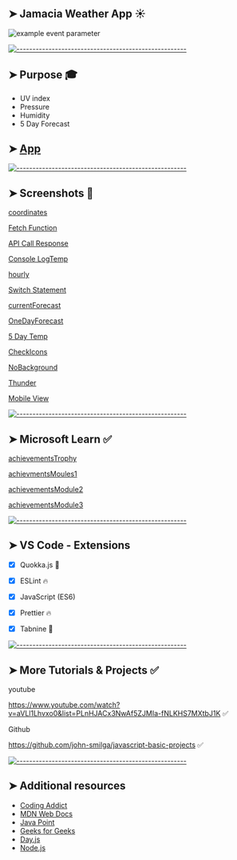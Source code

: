 
## ➤ Jamacia Weather App ☀️

![example event parameter](https://github.com/github/docs/actions/workflows/main.yml/badge.svg?event=push)

[![-----------------------------------------------------](https://raw.githubusercontent.com/andreasbm/readme/master/assets/lines/colored.png)](#additional-resources)

## ➤ Purpose 🎓

 - UV index
 - Pressure
 - Humidity
 - 5 Day Forecast
 
## ➤ [App](#)

[![-----------------------------------------------------](https://raw.githubusercontent.com/andreasbm/readme/master/assets/lines/colored.png)](#additional-resources)

## ➤ Screenshots 📸

[coordinates](https://user-images.githubusercontent.com/125808990/233785146-dddbb3bf-be69-4f43-8dbf-133fde8b5469.png)

[Fetch Function](https://user-images.githubusercontent.com/125808990/233785086-edb77703-f096-4b46-bc58-05c69e70f4bd.png)

[API Call Response](https://user-images.githubusercontent.com/125808990/233785107-1bb73676-ab79-4e58-92f3-a3114a3da5e2.png)

[Console LogTemp](https://user-images.githubusercontent.com/125808990/233785120-09ed5123-5ff3-44d8-8410-c7bb6078a083.png)

[hourly](https://user-images.githubusercontent.com/125808990/233785173-953e26c1-f0e4-4935-99c9-b2f3283495eb.png)

[Switch Statement](https://user-images.githubusercontent.com/125808990/233785228-3dd97e9a-e78c-4f9d-941c-6666144c8ed3.png)

[currentForecast](https://user-images.githubusercontent.com/125808990/233785201-48fe0bea-c94f-451a-981c-f8d09bce1108.png)

[OneDayForecast](https://user-images.githubusercontent.com/125808990/233785250-141b917a-3059-4a36-9570-0624e196522e.png)

[5 Day Temp](https://user-images.githubusercontent.com/125808990/233785267-9d1d4f82-4a8d-4177-82c1-e2a3339ae7af.png)

[CheckIcons](https://user-images.githubusercontent.com/125808990/233785294-a8855105-3a84-486c-92fc-dc16dd2dda8c.png)

[NoBackground](https://user-images.githubusercontent.com/125808990/233785311-e659f006-929a-4124-939f-6e0a54a0cb3a.png)

[Thunder](https://user-images.githubusercontent.com/125808990/233785320-a804cc3f-d1c9-48cd-9e15-5a86cd170464.png)

[Mobile View](https://user-images.githubusercontent.com/125808990/233785337-d9d86753-93d1-4b5f-82c6-ca6676c936f4.png)

[![-----------------------------------------------------](https://raw.githubusercontent.com/andreasbm/readme/master/assets/lines/colored.png)](#additional-resources)

## ➤ Microsoft Learn ✅

[achievementsTrophy](https://user-images.githubusercontent.com/125808990/226473105-96a90167-8ca6-4897-8746-ab92653da446.png)

[achievmentsMoules1](https://user-images.githubusercontent.com/125808990/226473129-f310796d-08b0-408e-8670-996c6dba5615.png)

[achievementsModule2](https://user-images.githubusercontent.com/125808990/226473142-e8869831-ae96-4667-af2e-5828c477256b.png)

[achievementsModule3](https://user-images.githubusercontent.com/125808990/226473163-eee6dc4c-8abb-4a83-b166-3127f2d67f41.png)

[![-----------------------------------------------------](https://raw.githubusercontent.com/andreasbm/readme/master/assets/lines/colored.png)](#additional-resources)


## ➤ VS Code - Extensions

- [x] Quokka.js 🤖
- [x] ESLint 🔥
- [x] JavaScript (ES6) 
- [x] Prettier 🔥
- [x] Tabnine 🤖


[![-----------------------------------------------------](https://raw.githubusercontent.com/andreasbm/readme/master/assets/lines/colored.png)](#more-tutorials--projects-)

## ➤ More Tutorials & Projects ✅

youtube

https://www.youtube.com/watch?v=aVLl1Lhvxo0&list=PLnHJACx3NwAf5ZJMIa-fNLKHS7MXtbJ1K  ✅

Github

https://github.com/john-smilga/javascript-basic-projects  ✅




[![-----------------------------------------------------](https://raw.githubusercontent.com/andreasbm/readme/master/assets/lines/colored.png)](#additional-resources)

## ➤ Additional resources

- [Coding Addict](https://johnsmilga.com)
- [MDN Web Docs](https://developer.mozilla.org/en-US/)
- [Java Point](https://www.javatpoint.com/jquery-example)
- [Geeks for Geeks](https://www.geeksforgeeks.org/jquery-examples/)
- [Day.js](https://day.js.org)
- [Node.js](https://nodejs.org/api/synopsis.html)



